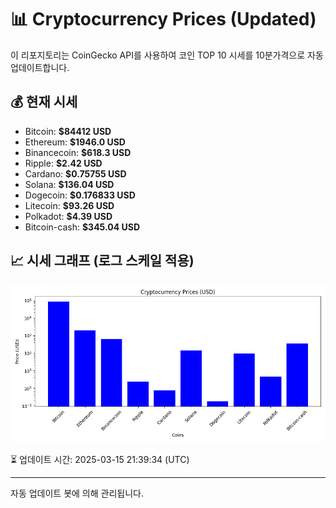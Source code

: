 
# 📊 Cryptocurrency Prices (Updated)

이 리포지토리는 CoinGecko API를 사용하여 코인 TOP 10 시세를 10분가격으로 자동 업데이트합니다.

## 💰 현재 시세
- Bitcoin: **$84412 USD**
- Ethereum: **$1946.0 USD**
- Binancecoin: **$618.3 USD**
- Ripple: **$2.42 USD**
- Cardano: **$0.75755 USD**
- Solana: **$136.04 USD**
- Dogecoin: **$0.176833 USD**
- Litecoin: **$93.26 USD**
- Polkadot: **$4.39 USD**
- Bitcoin-cash: **$345.04 USD**

## 📈 시세 그래프 (로그 스케일 적용)
![Crypto Prices](crypto_prices.png)

⏳ 업데이트 시간: 2025-03-15 21:39:34 (UTC)

---
자동 업데이트 봇에 의해 관리됩니다.
